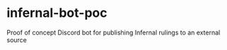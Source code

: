 # infernal-bot-poc
Proof of concept Discord bot for publishing Infernal rulings to an external source
